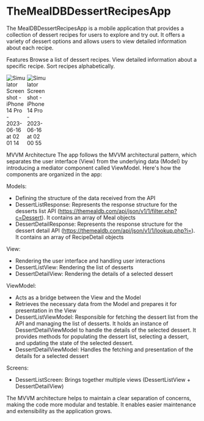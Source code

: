 # TheMealDBDessertRecipesApp
The MealDBDessertRecipesApp is a mobile application that provides a collection of dessert recipes for users to explore and try out. It offers a variety of dessert options and allows users to view detailed information about each recipe.

Features
Browse a list of dessert recipes.
View detailed information about a specific recipe.
Sort recipes alphabetically.

<img src="https://github.com/fatiimajamiil/TheMealDBDessertRecipesApp/assets/113564184/05d21b9a-ea4c-4aef-b666-84856e1086b3" alt="Simulator Screenshot - iPhone 14 Pro - 2023-06-16 at 02 01 14" style="max-width: 50px;">

<img src="https://github.com/fatiimajamiil/TheMealDBDessertRecipesApp/assets/113564184/1ba85bc0-bfcd-479f-80ff-30fe908944fc" alt="Simulator Screenshot - iPhone 14 Pro - 2023-06-16 at 02 00 55" style="max-width: 50px;">



MVVM Architecture
The app follows the MVVM architectural pattern, which separates the user interface (View) from the underlying data (Model) by introducing a mediator component called ViewModel. Here's how the components are organized in the app:

Models:
- Defining the structure of the data received from the API
- DessertListResponse: Represents the response structure for the desserts list API (https://themealdb.com/api/json/v1/1/filter.php?c=Dessert). It contains an array of Meal objects
- DessertDetailResponse: Represents the response structure for the dessert detail API (https://themealdb.com/api/json/v1/1/lookup.php?i=). It contains an array of RecipeDetail objects


View: 
- Rendering the user interface and handling user interactions
- DessertListView: Rendering the list of desserts
- DessertDetailView: Rendering the details of a selected dessert 

ViewModel: 
- Acts as a bridge between the View and the Model
- Retrieves the necessary data from the Model and prepares it for presentation in the View
- DessertListViewModel: Responsible for fetching the dessert list from the API and managing the list of desserts. It holds an instance of DessertDetailViewModel to handle the details of the selected dessert. It provides methods for populating the dessert list, selecting a dessert, and updating the state of the selected dessert.
- DessertDetailViewModel: Handles the fetching and presentation of the details for a selected dessert

Screens:
- DessertListScreen: Brings together multiple views (DessertListView + DessertDetailView)

The MVVM architecture helps to maintain a clear separation of concerns, making the code more modular and testable. It enables easier maintenance and extensibility as the application grows.
